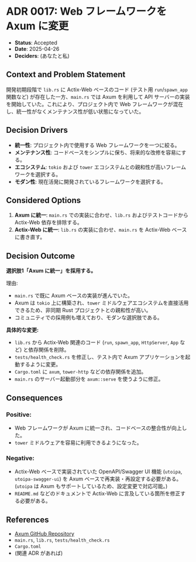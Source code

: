 # ADR 0017: Web フレームワークを Axum に変更

*   **Status**: Accepted
*   **Date**: 2025-04-26
*   **Deciders**: (あなたと私)

## Context and Problem Statement

開発初期段階で `lib.rs` に Actix-Web ベースのコード (テスト用 `run`/`spawn_app` 関数など) が存在した一方、`main.rs` では Axum を利用して API サーバーの実装を開始していた。これにより、プロジェクト内で Web フレームワークが混在し、統一性がなくメンテナンス性が低い状態になっていた。

## Decision Drivers

*   **統一性**: プロジェクト内で使用する Web フレームワークを一つに絞る。
*   **メンテナンス性**: コードベースをシンプルに保ち、将来的な改修を容易にする。
*   **エコシステム**: `tokio` および `tower` エコシステムとの親和性が高いフレームワークを選択する。
*   **モダン性**: 現在活発に開発されているフレームワークを選択する。

## Considered Options

1.  **Axum に統一**: `main.rs` での実装に合わせ、`lib.rs` およびテストコードから Actix-Web 依存を排除する。
2.  **Actix-Web に統一**: `lib.rs` の実装に合わせ、`main.rs` を Actix-Web ベースに書き直す。

## Decision Outcome

**選択肢1「Axum に統一」を採用する。**

理由:
*   `main.rs` で既に Axum ベースの実装が進んでいた。
*   Axum は `tokio` 上に構築され、`tower` ミドルウェアエコシステムを直接活用できるため、非同期 Rust プロジェクトとの親和性が高い。
*   コミュニティでの採用例も増えており、モダンな選択肢である。

**具体的な変更:**
*   `lib.rs` から Actix-Web 関連のコード (`run`, `spawn_app`, `HttpServer`, `App` など) と依存関係を削除。
*   `tests/health_check.rs` を修正し、テスト内で Axum アプリケーションを起動するように変更。
*   `Cargo.toml` に `axum`, `tower-http` などの依存関係を追加。
*   `main.rs` のサーバー起動部分を `axum::serve` を使うように修正。

## Consequences

### Positive:
*   Web フレームワークが Axum に統一され、コードベースの整合性が向上した。
*   `tower` ミドルウェアを容易に利用できるようになった。

### Negative:
*   Actix-Web ベースで実装されていた OpenAPI/Swagger UI 機能 (`utoipa`, `utoipa-swagger-ui`) を Axum ベースで再実装・再設定する必要がある。 (`utoipa` は Axum もサポートしているため、設定変更で対応可能。)
*   `README.md` などのドキュメントで Actix-Web に言及している箇所を修正する必要がある。

## References

*   [Axum GitHub Repository](https://github.com/tokio-rs/axum)
*   `main.rs`, `lib.rs`, `tests/health_check.rs`
*   `Cargo.toml`
*   (関連 ADR があれば) 